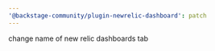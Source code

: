 ```yaml
---
'@backstage-community/plugin-newrelic-dashboard': patch
---
```


change name of new relic dashboards tab
